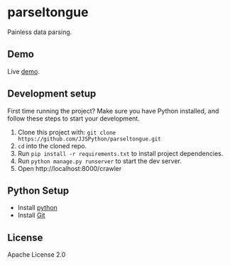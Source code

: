 # parseltongue
Painless data parsing.  

## Demo
Live [demo](https://vast-refuge-25114.herokuapp.com/crawler).

## Development setup

First time running the project? Make sure you have Python installed, and follow these steps to start your development.

1.  Clone this project with:
`git clone https://github.com/JJSPython/parseltongue.git`
2.  `cd` into the cloned repo.
3.  Run `pip install -r requirements.txt` to install project dependencies.
4.  Run `python manage.py runserver` to start the dev server.
5.  Open http://localhost:8000/crawler

## Python Setup

* Install [python](https://www.python.org/)
* Install [Git](https://git-scm.com/downloads)

## License
Apache License 2.0
